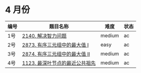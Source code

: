 # 4 月份

**编号**|**题目名称**|**难度**|**状态**
--------|------------|--------|--------
1号|[2140. 解决智力问题](./第1题%202140.%20解决智力问题)|medium|ac
2号|[2873. 有序三元组中的最大值 I](./第2题%202873.%20有序三元组中的最大值%20I)|easy|ac
3号|[2874. 有序三元组中的最大值 II](./第3题%202874.%20有序三元组中的最大值%20II)|medium|ac
4号|[1123. 最深叶节点的最近公共祖先](./第4题%201123.%20最深叶节点的最近公共祖先)|medium|ac
